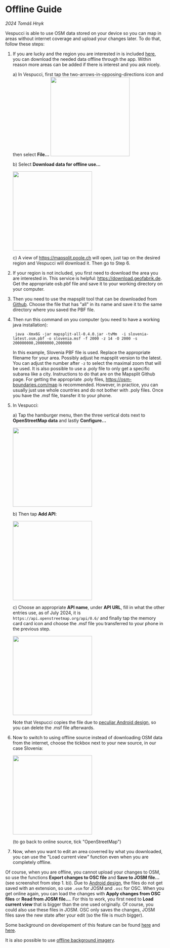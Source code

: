 # Offline Guide
_2024 Tomáš Hnyk_

Vespucci is able to use OSM data stored on your device so you can map in areas without internet coverage and upload your changes later. To do that, follow these steps:

1) If you are lucky and the region you are interested in is included [here](https://mapsplit.poole.ch), you can download the needed data offline through the app. Within reason more areas can be added if there is interest and you ask nicely.

    a) In Vespucci, first tap the two-arrows-in-opposing-directions icon and then select **File...**
    [<img src="images/offline_guide_1.jpg" width="250"/>](offline_guide_1.jpg)

    b) Select **Download data for offline use...**

    [<img src="images/offline_guide_2.jpg" width="250"/>](offline_guide_2.jpg)

    c) A view of https://mapsplit.poole.ch will open, just tap on the desired region and Vespucci will download it. Then go to Step 6.

2) If your region is not included, you first need to download the area you are interested in. This service is helpful: https://download.geofabrik.de.
Get the appropriate osb.pbf file and save it to your working directory on your computer.

3) Then you need to use the mapsplit tool that can be downloaded from [Github](https://github.com/simonpoole/mapsplit/tags). Choose the file that has "all" in its name and save it to the same directory where you saved the PBF file.

4) Then run this command on you computer (you need to have a working java installation):

        java -Xmx6G -jar mapsplit-all-0.4.0.jar -tvMm  -i slovenia-latest.osm.pbf -o slovenia.msf -f 2000 -z 14 -O 2000 -s 200000000,20000000,2000000

    In this example, Slovenia PBF file is used. Replace the appropriate filename for your area. Possibly adjust he mapsplit version to the latest. You can adjust the number after `-z` to select the maximal zoom that will be used. It is also possible to use a .poly file to only get a specific subarea like a city. Instructions to do that are on the Mapsplit Github page. For getting the appropriate .poly files, https://osm-boundaries.com/map is recommended. However, in practice, you can usually just use whole countries and do not bother with .poly files. Once you have the .msf file, transfer it to your phone.

5) In Vespucci:

    a) Tap the hamburger menu, then the three vertical dots next to **OpenStreetMap data** and lastly **Configure...**

    [<img src="images/offline_guide_3.jpg" width="250"/>](offline_guide_3.jpg)

    b) Then tap **Add API**:

    [<img src="images/offline_guide_4.jpg" width="250"/>](offline_guide_4.jpg)

    c) Choose an appropriate **API name**, under **API URL**, fill in what the other entries use, as of July 2024, it is `https://api.openstreetmap.org/api/0.6/` and finally tap the memory card card icon and choose the .msf file you transferred to your phone in the previous step.

    [<img src="images/offline_guide_5.jpg" width="250"/>](offline_guide_5.jpg)

    Note that Vespucci copies the file due to [peculiar Android design](https://github.com/MarcusWolschon/osmeditor4android/issues/2455), so you can delete the .msf file afterwards.

6) Now to switch to using offline source instead of downloading OSM data from the internet, choose the tickbox next to your new source, in our case Slovenia:

    [<img src="images/offline_guide_6.jpg" width="250"/>](offline_guide_6.jpg)

    (to go back to online source, tick "OpenStreetMap")

7) Now, when you want to edit an area coverred by what you downloaded, you can use the "Load current view" function even when you are completely offline.

Of course, when you are offline, you cannot upload your changes to OSM, so use the functions **Export changes to OSC file** and **Save to JOSM file...** (see screenshot from step 1. b)). Due to [Android design](https://github.com/MarcusWolschon/osmeditor4android/issues/2589), the files do not get saved with an extension, so use `.osm` for JOSM and `.osc` for OSC. When you get online again, you can load the changes with **Apply changes from OSC files** or **Read from JOSM file...**. For this to work, you first need to **Load current view** that is bigger than the one used originally. Of course, you could also use these files in JOSM. OSC only saves the changes, JOSM files save the new state after your edit (so the file is much bigger).

Some background on developement of this feature can be found [here](https://www.openstreetmap.org/user/SimonPoole/diary/47275) and [here](https://www.openstreetmap.org/user/SimonPoole/diary/193235).

It is also possible to use [offline background imagery](https://vespucci.io/tutorials/custom_imagery_mbtiles/).
